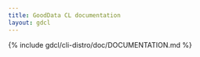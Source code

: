 ```yaml
---
title: GoodData CL documentation
layout: gdcl
---
```


{% include gdcl/cli-distro/doc/DOCUMENTATION.md %}